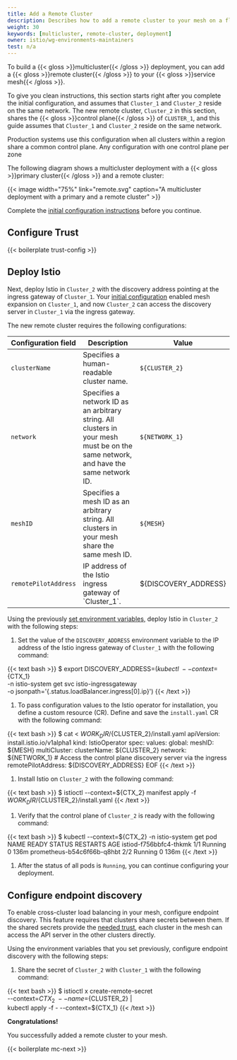 ```yaml
---
title: Add a Remote Cluster
description: Describes how to add a remote cluster to your mesh on a flat network.
weight: 30
keywords: [multicluster, remote-cluster, deployment]
owner: istio/wg-environments-maintainers
test: n/a
---
```


To build a {{< gloss >}}multicluster{{< /gloss >}} deployment, you can add a
{{< gloss >}}remote cluster{{< /gloss >}} to your
{{< gloss >}}service mesh{{< /gloss >}}.

To give you clean instructions, this section starts right after you complete the
initial configuration, and assumes that `Cluster_1` and `Cluster_2` reside on
the same network. The new remote cluster, `Cluster_2` in this section, shares
the {{< gloss >}}control plane{{< /gloss >}} of `CLUSTER_1`, and this guide
assumes that `Cluster_1` and `Cluster_2` reside on the same network.

Production systems use this configuration when all clusters within a region
share a common control plane. Any configuration with one control plane per zone

The following diagram shows a multicluster deployment with a
{{< gloss >}}primary cluster{{< /gloss >}} and a remote cluster:

{{< image width="75%"
    link="remote.svg"
    caption="A multicluster deployment with a primary and a remote cluster"
    >}}

Complete the [initial configuration instructions](/docs/setup/install/multicluster/single-network/initial-configuration)
before you continue.

## Configure Trust

{{< boilerplate trust-config >}}

## Deploy Istio

Next, deploy Istio in `Cluster_2` with the discovery address pointing at the
ingress gateway of `Cluster_1`. Your [initial configuration](/docs/setup/install/multicluster/single-network/initial-configuration)
enabled mesh expansion on `Cluster_1`, and now `Cluster_2` can access the
discovery server in `Cluster_1` via the ingress gateway.

The new remote cluster requires the following configurations:

<table>
    <thead>
    <tr>
        <th>Configuration field</th>
        <th>Description</th>
        <th>Value</th>
    </tr>
    </thead>
    <tbody>
        <tr>
            <td><code>clusterName</code>
            </td>
            <td>Specifies a human-readable cluster name.</td>
            <td><code>${CLUSTER_2}</code></td>
        </tr>
        <tr>
            <td><code>network</code></td>
            <td>Specifies a network ID as an arbitrary string. All clusters in your mesh
            must be on the same network, and have the same network ID.</td>
            <td><code>${NETWORK_1}</code></td>
        </tr>
        <tr>
            <td><code>meshID</code></td>
            <td>Specifies a mesh ID as an arbitrary string. All clusters in your mesh share
            the same mesh ID.</td>
            <td><code>${MESH}</code></td>
        </tr>
        <tr>
            <td><code>remotePilotAddress</code></td>
            <td>IP address of the Istio ingress gateway of `Cluster_1`. </td>
            <td>${DISCOVERY_ADDRESS}</td>
        </tr>
    </tbody>
</table>

Using the previously [set environment variables,](/docs/setup/install/multicluster/#env-var)
deploy Istio in `Cluster_2` with the following steps:

1. Set the value of the `DISCOVERY_ADDRESS` environment variable to the IP
   address of the Istio ingress gateway of `Cluster_1` with the following
   command:

{{< text bash >}}
$ export DISCOVERY_ADDRESS=$(kubectl \
  --context=${CTX_1} \
  -n istio-system get svc istio-ingressgateway \
  -o jsonpath='{.status.loadBalancer.ingress[0].ip}')
{{< /text >}}

1. To pass configuration values to the Istio operator for installation, you
   define a custom resource (CR). Define and save the `install.yaml` CR with
   the following command:

{{< text bash >}}
$ cat <<EOF> ${WORK_DIR}/${CLUSTER_2}/install.yaml
apiVersion: install.istio.io/v1alpha1
kind: IstioOperator
spec:
  values:
    global:
      meshID: ${MESH}
      multiCluster:
        clusterName: ${CLUSTER_2}
      network: ${NETWORK_1}
      # Access the control plane discovery server via the ingress
      remotePilotAddress: ${DISCOVERY_ADDRESS}
EOF
{{< /text >}}

1. Install Istio on `Cluster_2` with the following command:

{{< text bash >}}
$ istioctl --context=${CTX_2} manifest apply -f \
  ${WORK_DIR}/${CLUSTER_2}/install.yaml
{{< /text >}}

1. Verify that the control plane of `Cluster_2` is ready with the following
   command:

{{< text bash >}}
$ kubectl --context=${CTX_2} -n istio-system get pod
NAME                                    READY   STATUS    RESTARTS   AGE
istiod-f756bbfc4-thkmk                  1/1     Running   0          136m
prometheus-b54c6f66b-q8hbt              2/2     Running   0          136m
{{< /text >}}

1. After the status of all pods is `Running`, you can continue configuring
   your deployment.

## Configure endpoint discovery

To enable cross-cluster load balancing in your mesh, configure endpoint
discovery. This feature requires that clusters share secrets between them. If
the shared secrets provide the [needed trust](#configure-trust), each
cluster in the mesh can access the API server in the other clusters directly.

Using the environment variables that you set previously, configure endpoint
discovery with the following steps:

1. Share the secret of `Cluster_2` with `Cluster_1` with the following command:

{{< text bash >}}
$ istioctl x create-remote-secret \
  --context=${CTX_2} \
  --name=${CLUSTER_2} | \
  kubectl apply -f - --context=${CTX_1}
{{< /text >}}

**Congratulations!**

You successfully added a remote cluster to your mesh.

{{< boilerplate mc-next >}}
